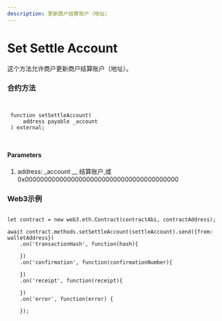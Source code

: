 ```yaml
---
description: 更新商户结算账户（地址）
---
```


# Set Settle Account

这个方法允许商户更新商户结算账户（地址）。

### 合约方法

```
 
 
 function setSettleAccount(
     address payable _account
 ) external;
 
 
```

#### Parameters

1. address: \_account \_\_ 结算账户,或 0x0000000000000000000000000000000000000000



### Web3示例

```

let contract = new web3.eth.Contract(contractAbi, contractAddress);

await contract.methods.setSettleAccount(settleAccount).send({from: walletAddress})
    .on('transactionHash', function(hash){
                
    })
    .on('confirmation', function(confirmationNumber){
        
    })
    .on('receipt', function(receipt){
       
    })
    .on('error', function(error) {
       
    });
    
    
```
